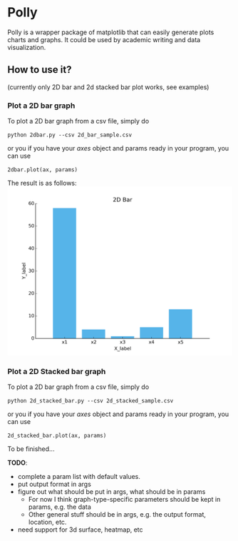 # Polly
Polly is a wrapper package of matplotlib that can easily generate plots charts and graphs. It could be used by academic writing and data visualization. 

## How to use it?

(currently only 2D bar and 2d stacked bar plot works, see examples)

### Plot a 2D bar graph

To plot a 2D bar graph from a csv file, simply do
```
python 2dbar.py --csv 2d_bar_sample.csv
```

or you if you have your *axes* object and params ready in your program, you can use
```
2dbar.plot(ax, params)
```

The result is as follows:
![2D Bar Sample](examples/2d_bar_sample.png)

### Plot a 2D Stacked bar graph

To plot a 2D bar graph from a csv file, simply do
```
python 2d_stacked_bar.py --csv 2d_stacked_sample.csv
```

or you if you have your *axes* object and params ready in your program, you can use
```
2d_stacked_bar.plot(ax, params)
```

To be finished...

**TODO**: 

- complete a param list with default values.
- put output format in args
- figure out what should be put in args, what should be in params
    - For now I think graph-type-specific parameters should be kept in params, e.g. the data 
    - Other general stuff should be in args, e.g. the output format, location, etc.
- need support for 3d surface, heatmap, etc

